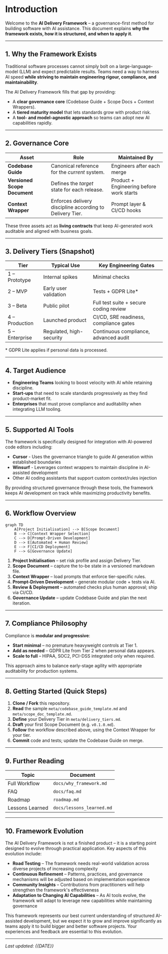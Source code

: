 # Introduction

Welcome to the **AI Delivery Framework** – a governance-first method for building software with AI assistance. This document explains **why the framework exists, how it is structured, and when to apply it**.

---

## 1. Why the Framework Exists

Traditional software processes cannot simply bolt on a large-language-model (LLM) and expect predictable results. Teams need a way to harness AI speed **while striving to maintain engineering rigour, compliance, and maintainability**.

The AI Delivery Framework fills that gap by providing:

* A **clear governance core** (Codebase Guide + Scope Docs + Context Wrappers).
* A **tiered maturity model** that lets standards grow with product risk.
* A **tool- and model-agnostic approach** so teams can adopt new AI capabilities rapidly.

---

## 2. Governance Core

| Asset | Role | Maintained By |
|-------|------|--------------|
| **Codebase Guide** | Canonical reference for the *current* system. | Engineers after each merge |
| **Versioned Scope Document** | Defines the *target* state for each release. | Product + Engineering before work starts |
| **Context Wrapper** | Enforces delivery discipline according to Delivery Tier. | Prompt layer & CI/CD hooks |

These three assets act as **living contracts** that keep AI-generated work auditable and aligned with business goals.

---

## 3. Delivery Tiers (Snapshot)

| Tier | Typical Use | Key Engineering Gates |
|------|-------------|-----------------------|
| 1 – Prototype | Internal spikes | Minimal checks |
| 2 – MVP | Early user validation | Tests + GDPR Lite* |
| 3 – Beta | Public pilot | Full test suite + secure coding review |
| 4 – Production | Launched product | CI/CD, SRE readiness, compliance gates |
| 5 – Enterprise | Regulated, high-security | Continuous compliance, advanced audit |

\* GDPR Lite applies if personal data is processed.

---

## 4. Target Audience

* **Engineering Teams** looking to boost velocity with AI while retaining discipline.
* **Start-ups** that need to scale standards progressively as they find product-market fit.
* **Enterprises** that must prove compliance and auditability when integrating LLM tooling.

---

## 5. Supported AI Tools

The framework is specifically designed for integration with AI-powered code editors including:

* **Cursor** - Uses the governance triangle to guide AI generation within established boundaries
* **Winsurf** - Leverages context wrappers to maintain discipline in AI-assisted development
* Other AI coding assistants that support custom context/rules injection

By providing structured governance through these tools, the framework keeps AI development on track while maximizing productivity benefits.

---

## 6. Workflow Overview

```mermaid
graph TD
    A[Project Initialisation] --> B[Scope Document]
    B --> C[Context Wrapper Selection]
    C --> D[Prompt-Driven Development]
    D --> E[Automated + Human Review]
    E --> F[CI/CD Deployment]
    F --> G[Governance Update]
```

1. **Project Initialisation** – set risk profile and assign Delivery Tier.
2. **Scope Document** – capture the to-be state in a versioned markdown file.
3. **Context Wrapper** – load prompts that enforce tier-specific rules.
4. **Prompt-Driven Development** – generate modular code + tests via AI.
5. **Review & Deployment** – automated checks plus human approval; ship via CI/CD.
6. **Governance Update** – update Codebase Guide and plan the next iteration.

---

## 7. Compliance Philosophy

Compliance is **modular and progressive**:

* **Start minimal** – no premature heavyweight controls at Tier 1.
* **Add as needed** – GDPR Lite from Tier 2 when personal data appears.
* **Scale to full** – HIPAA, SOC2, PCI-DSS integrated only when required.

This approach aims to balance early-stage agility with appropriate auditability for production systems.

---

## 8. Getting Started (Quick Steps)

1. **Clone / Fork** this repository.
2. **Read** the sample `meta/codebase_guide_template.md` and `meta/scope_doc_template.md`.
3. **Define** your Delivery Tier in `meta/delivery_tiers.md`.
4. **Draft** your first Scope Document (e.g. `v0.1.0.md`).
5. **Follow** the workflow described above, using the Context Wrapper for your tier.
6. **Commit** code and tests; update the Codebase Guide on merge.

---

## 9. Further Reading

| Topic | Document |
|-------|----------|
| Full Workflow | `docs/why_framework.md` |
| FAQ | `docs/faq.md` |
| Roadmap | `roadmap.md` |
| Lessons Learned | `docs/lessons_learned.md` |

---

## 10. Framework Evolution

The AI Delivery Framework is not a finished product – it is a starting point designed to evolve through practical application. Key aspects of this evolution include:

* **Road Testing** – The framework needs real-world validation across diverse projects of increasing complexity
* **Continuous Refinement** – Patterns, practices, and governance mechanisms will be adjusted based on implementation experience
* **Community Insights** – Contributions from practitioners will help strengthen the framework's effectiveness
* **Adaptation to Changing AI Capabilities** – As AI tools evolve, the framework will adapt to leverage new capabilities while maintaining governance

This framework represents our best current understanding of structured AI-assisted development, but we expect it to grow and improve significantly as teams apply it to build bigger and better software projects. Your experiences and feedback are essential to this evolution.

---

*Last updated: {{DATE}}*